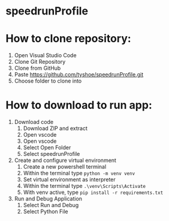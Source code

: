 # speedrunProfile

# How to clone repository:
1. Open Visual Studio Code
2. Clone Git Repository
3. Clone from GitHub
4. Paste https://github.com/tyshoe/speedrunProfile.git
5. Choose folder to clone into

# How to download to run app:
1. Download code
   1. Download ZIP and extract
   2. Open vscode
   3. Open vscode
   4. Select Open Folder
   5. Select speedrunProfile
2. Create and configure virtual environment
   1. Create a new powershell terminal 
   2. Within the terminal type `python -m venv venv`
   3. Set virtual environment as interpreter
   4. Within the terminal type `.\venv\Scripts\Activate`
   5. With venv active, type `pip install -r requirements.txt`
3. Run and Debug Application
   1. Select Run and Debug
   2. Select Python File
